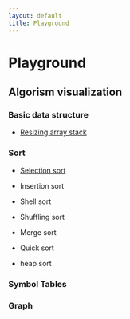 ```yaml
---
layout: default
title: Playground
---
```


# Playground
## Algorism visualization
### Basic data structure
* [Resizing array stack](./playground/index.html#stack)

### Sort
* [Selection sort](./playground/index.html#selection-sort)
* Insertion sort
* Shell sort
* Shuffling sort
* Merge sort
* Quick sort

* heap sort
### Symbol Tables

### Graph

